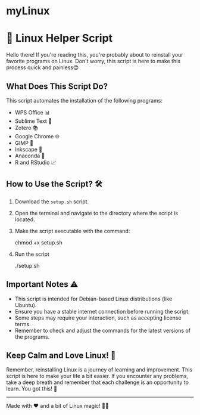 # myLinux

# 🐧 Linux Helper Script

Hello there! If you're reading this, you're probably about to reinstall your favorite programs on Linux. Don't worry, this script is here to make this process quick and painless😊

## What Does This Script Do? 

This script automates the installation of the following programs:
- WPS Office 📊
- Sublime Text 📝
- Zotero 📚
- Google Chrome 🌐
- GIMP 🎨
- Inkscape 📏
- Anaconda 🐍
- R and RStudio 📈

## How to Use the Script? 🛠️

1. Download the `setup.sh` script.
2. Open the terminal and navigate to the directory where the script is located.
3. Make the script executable with the command:

   chmod +x setup.sh

5. Run the script

   ./setup.sh

## Important Notes ⚠️

- This script is intended for Debian-based Linux distributions (like Ubuntu).
- Ensure you have a stable internet connection before running the script.
- Some steps may require your interaction, such as accepting license terms.
- Remember to check and adjust the commands for the latest versions of the programs.

## Keep Calm and Love Linux! 💖

Remember, reinstalling Linux is a journey of learning and improvement. 
This script is here to make your life a bit easier. 
If you encounter any problems, take a deep breath and remember that each challenge is an opportunity to learn. You got this! 💪

---

Made with ❤️ and a bit of Linux magic! 🧙‍♂️

